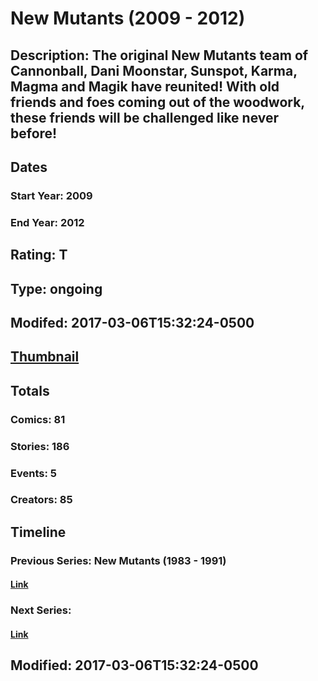 # New Mutants (2009 - 2012)
## Description: The original New Mutants team of Cannonball, Dani Moonstar, Sunspot, Karma, Magma and Magik have reunited! With old friends and foes coming out of the woodwork, these friends will be challenged like never before!
## Dates
### Start Year: 2009
### End Year: 2012
## Rating: T
## Type: ongoing
## Modifed: 2017-03-06T15:32:24-0500
## [Thumbnail](http://i.annihil.us/u/prod/marvel/i/mg/2/70/513101542cfa6.jpg)
## Totals
### Comics: 81
### Stories: 186
### Events: 5
### Creators: 85
## Timeline
### Previous Series: New Mutants (1983 - 1991)
#### [Link](http://gateway.marvel.com/v1/public/series/2055)
### Next Series: 
#### [Link]()
## Modified: 2017-03-06T15:32:24-0500